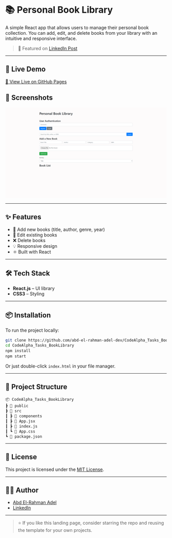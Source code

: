 # 📚 Personal Book Library

A simple React app that allows users to manage their personal book collection. You can add, edit, and delete books from your library with an intuitive and responsive interface.

> 🔗 Featured on [LinkedIn Post](https://www.linkedin.com/posts/abd-el-rahman-adel-dev_javascript-html-css-activity-7246324245931147264-T0ir?utm_source=share&utm_medium=member_desktop&rcm=ACoAAEah8IkBjMk2EJi1EE6Ixmd0ZbtCvA9HqIg)

---

## 🚀 Live Demo

[🔗 View Live on GitHub Pages](https://abd-el-rahman-adel-dev.github.io/CodeAlpha_Tasks_BookLibrary)

## 📸 Screenshots

![Book Library Screenshot](./screenshot.png) <!-- You can upload your screenshot and update the file name -->

---

## ✨ Features

- 📖 Add new books (title, author, genre, year)
- 📝 Edit existing books
- ❌ Delete books
- 💡 Responsive design
- ⚛️ Built with React

---

## 🛠 Tech Stack

- **React.js** – UI library
- **CSS3** – Styling

---

## 📦 Installation

To run the project locally:

```bash
git clone https://github.com/abd-el-rahman-adel-dev/CodeAlpha_Tasks_BookLibrary.git
cd CodeAlpha_Tasks_BookLibrary
npm install
npm start
```

Or just double-click `index.html` in your file manager.

---

## 📁 Project Structure

```
📦 CodeAlpha_Tasks_BookLibrary
┣ 📂 public
┣ 📂 src
┃ ┣ 📂 components
┃ ┣ 📜 App.jsx
┃ ┣ 📜 index.js
┃ ┗ 📜 App.css
┗ 📜 package.json

```

---

## 📄 License

This project is licensed under the [MIT License](./LICENSE).

---

## 🙋‍♂️ Author

- [Abd El-Rahman Adel](https://github.com/abd-el-rahman-adel-dev)
- [LinkedIn](https://www.linkedin.com/in/abdelrahman-adel-webdev)

---

> ⭐ If you like this landing page, consider starring the repo and reusing the template for your own projects.
